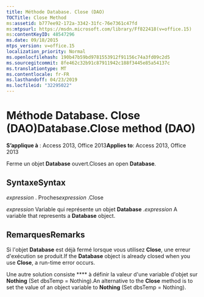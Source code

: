 ```yaml
---
title: Méthode Database. Close (DAO)
TOCTitle: Close Method
ms:assetid: b777ee92-172a-3342-31fc-76e7361c47fd
ms:mtpsurl: https://msdn.microsoft.com/library/Ff822418(v=office.15)
ms:contentKeyID: 48547296
ms.date: 09/18/2015
mtps_version: v=office.15
localization_priority: Normal
ms.openlocfilehash: 190b47b59bd9781553912f91156c74a3fd09c2d5
ms.sourcegitcommit: 8fe462c32b91c87911942c188f3445e85a54137c
ms.translationtype: MT
ms.contentlocale: fr-FR
ms.lasthandoff: 04/23/2019
ms.locfileid: "32295022"
---
```

# <a name="databaseclose-method-dao"></a><span data-ttu-id="83a60-102">Méthode Database. Close (DAO)</span><span class="sxs-lookup"><span data-stu-id="83a60-102">Database.Close method (DAO)</span></span>


<span data-ttu-id="83a60-103">**S’applique à** : Access 2013, Office 2013</span><span class="sxs-lookup"><span data-stu-id="83a60-103">**Applies to**: Access 2013, Office 2013</span></span>

<span data-ttu-id="83a60-104">Ferme un objet **Database** ouvert.</span><span class="sxs-lookup"><span data-stu-id="83a60-104">Closes an open **Database**.</span></span>

## <a name="syntax"></a><span data-ttu-id="83a60-105">Syntaxe</span><span class="sxs-lookup"><span data-stu-id="83a60-105">Syntax</span></span>

<span data-ttu-id="83a60-106">*expression* . Proches</span><span class="sxs-lookup"><span data-stu-id="83a60-106">*expression* .Close</span></span>

<span data-ttu-id="83a60-107">*expression* Variable qui représente un objet **Database** .</span><span class="sxs-lookup"><span data-stu-id="83a60-107">*expression* A variable that represents a **Database** object.</span></span>

## <a name="remarks"></a><span data-ttu-id="83a60-108">Remarques</span><span class="sxs-lookup"><span data-stu-id="83a60-108">Remarks</span></span>

<span data-ttu-id="83a60-109">Si l'objet **Database** est déjà fermé lorsque vous utilisez **Close**, une erreur d'exécution se produit.</span><span class="sxs-lookup"><span data-stu-id="83a60-109">If the **Database** object is already closed when you use **Close**, a run-time error occurs.</span></span>

<span data-ttu-id="83a60-110">Une autre solution consiste \*\*\*\* à définir la valeur d'une variable d'objet sur **Nothing** (Set dbsTemp = Nothing).</span><span class="sxs-lookup"><span data-stu-id="83a60-110">An alternative to the **Close** method is to set the value of an object variable to **Nothing** (Set dbsTemp = Nothing).</span></span>

